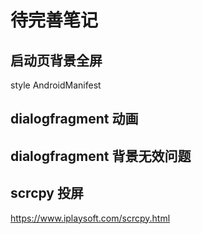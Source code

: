 # 待完善笔记

## 启动页背景全屏

style
AndroidManifest

## dialogfragment 动画

## dialogfragment 背景无效问题

## scrcpy 投屏

https://www.iplaysoft.com/scrcpy.html

